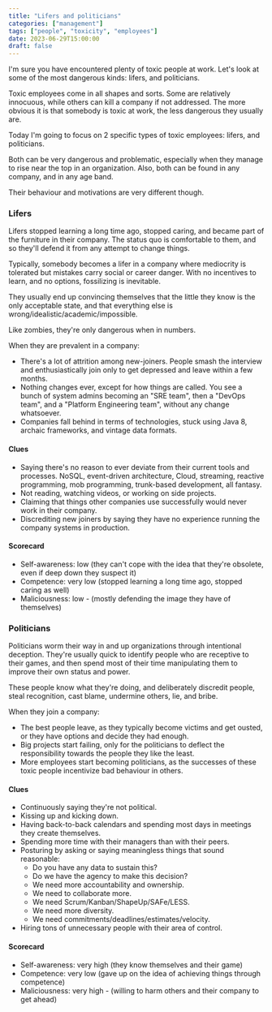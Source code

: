 ```yaml
---
title: "Lifers and politicians"
categories: ["management"]
tags: ["people", "toxicity", "employees"]
date: 2023-06-29T15:00:00
draft: false
---
```


I'm sure you have encountered plenty of toxic people at work. Let's look at some of the most dangerous kinds: lifers, and politicians.

Toxic employees come in all shapes and sorts. Some are relatively innocuous, while others can kill a company if not addressed. The more obvious it is that somebody is toxic at work, the less dangerous they usually are.

Today I'm going to focus on 2 specific types of toxic employees: lifers, and politicians.

Both can be very dangerous and problematic, especially when they manage to rise near the top in an organization. Also, both can be found in any company, and in any age band.

Their behaviour and motivations are very different though.

### Lifers

Lifers stopped learning a long time ago, stopped caring, and became part of the furniture in their company. The status quo is comfortable to them, and so they'll defend it from any attempt to change things.

Typically, somebody becomes a lifer in a company where mediocrity is tolerated but mistakes carry social or career danger. With no incentives to learn, and no options, fossilizing is inevitable.

They usually end up convincing themselves that the little they know is the only acceptable state, and that everything else is wrong/idealistic/academic/impossible.

Like zombies, they're only dangerous when in numbers.

When they are prevalent in a company:

- There's a lot of attrition among new-joiners. People smash the interview and enthusiastically join only to get depressed and leave within a few months.
- Nothing changes ever, except for how things are called. You see a bunch of system admins becoming an "SRE team", then a "DevOps team", and a "Platform Engineering team", without any change whatsoever.
- Companies fall behind in terms of technologies, stuck using Java 8, archaic frameworks, and vintage data formats.

#### Clues
- Saying there's no reason to ever deviate from their current tools and processes. NoSQL, event-driven architecture, Cloud, streaming, reactive programming, mob programming, trunk-based development, all fantasy.
- Not reading, watching videos, or working on side projects.
- Claiming that things other companies use successfully would never work in their company.
- Discrediting new joiners by saying they have no experience running the company systems in production.

#### Scorecard

- Self-awareness: low (they can't cope with the idea that they're obsolete, even if deep down they suspect it)
- Competence: very low (stopped learning a long time ago, stopped caring as well)
- Maliciousness: low - (mostly defending the image they have of themselves)

### Politicians

Politicians worm their way in and up organizations through intentional deception. They're usually quick to identify people who are receptive to their games, and then spend most of their time manipulating them to improve their own status and power.

These people know what they're doing, and deliberately discredit people, steal recognition, cast blame, undermine others, lie, and bribe.

When they join a company:

- The best people leave, as they typically become victims and get ousted, or they have options and decide they had enough.
- Big projects start failing, only for the politicians to deflect the responsibility towards the people they like the least.
- More employees start becoming politicians, as the successes of these toxic people incentivize bad behaviour in others.

#### Clues

- Continuously saying they're not political.
- Kissing up and kicking down.
- Having back-to-back calendars and spending most days in meetings they create themselves.
- Spending more time with their managers than with their peers.
- Posturing by asking or saying meaningless things that sound reasonable:
  - Do you have any data to sustain this?
  - Do we have the agency to make this decision?
  - We need more accountability and ownership.
  - We need to collaborate more.
  - We need Scrum/Kanban/ShapeUp/SAFe/LESS.
  - We need more diversity.
  - We need commitments/deadlines/estimates/velocity.
- Hiring tons of unnecessary people with their area of control.

#### Scorecard

- Self-awareness: very high (they know themselves and their game)
- Competence: very low (gave up on the idea of achieving things through competence)
- Maliciousness: very high - (willing to harm others and their company to get ahead)